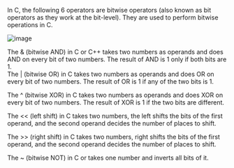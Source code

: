  In C, the following 6 operators are bitwise operators (also known as bit operators as they work at the bit-level). They are used to perform bitwise operations in C.
 
 
 ![image](https://user-images.githubusercontent.com/125429673/234464259-76852507-938b-47a2-954f-2be0922003fc.png)
 
 
The & (bitwise AND) in C or C++ takes two numbers as operands and does AND on every bit of two numbers. The result of AND is 1 only if both bits are 1.  
The | (bitwise OR) in C  takes two numbers as operands and does OR on every bit of two numbers. The result of OR is 1 if any of the two bits is 1. 

The ^ (bitwise XOR) in C  takes two numbers as operands and does XOR on every bit of two numbers. The result of XOR is 1 if the two bits are different.

The << (left shift) in C  takes two numbers, the left shifts the bits of the first operand, and the second operand decides the number of places to shift. 

The >> (right shift) in C  takes two numbers, right shifts the bits of the first operand, and the second operand decides the number of places to shift. 

The ~ (bitwise NOT) in C or takes one number and inverts all bits of it.
